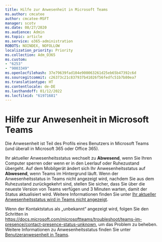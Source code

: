 ```yaml
---
title: Hilfe zur Anwesenheit in Microsoft Teams
ms.author: cmcatee
author: cmcatee-MSFT
manager: scotv
ms.date: 08/27/2020
ms.audience: Admin
ms.topic: article
ms.service: o365-administration
ROBOTS: NOINDEX, NOFOLLOW
localization_priority: Priority
ms.collection: Adm_O365
ms.custom:
- "6253"
- "9003349"
ms.openlocfilehash: 37e79639fad104e900063261d25eb65b47392c6d
ms.sourcegitcommit: c26373c21c837937b41026f56fedfc51b7b80ea7
ms.translationtype: HT
ms.contentlocale: de-DE
ms.lasthandoff: 01/12/2022
ms.locfileid: "61971681"
---
```

# <a name="help-with-presence-in-microsoft-teams"></a>Hilfe zur Anwesenheit in Microsoft Teams

Die Anwesenheit ist Teil des Profils eines Benutzers in Microsoft Teams (und überall in Microsoft 365 oder Office 365). 

Ihr aktueller Anwesenheitsstatus wechselt zu **Abwesend**, wenn Sie Ihren Computer sperren oder wenn er in den Leerlauf oder Ruhezustand übergeht. Auf dem Mobilgerät ändert sich Ihr Anwesenheitsstatus auf **Abwesend**, wenn Teams im Hintergrund läuft. Wenn der Anwesenheitsstatus in Teams nicht angezeigt wird, nachdem Sie aus dem Ruhezustand zurückgekehrt sind, stellen Sie sicher, dass Sie über die neueste Version von Teams verfügen und 3 Minuten warten, damit der Status aktualisiert wird. Weitere Informationen finden Sie unter [Ihr aktueller Anwesenheitsstatus wird in Teams nicht angezeigt](https://docs.microsoft.com/microsoftteams/troubleshoot/teams-im-presence/presence-not-show-actual-status).

Wenn der Kontaktstatus als „unbekannt“ angezeigt wird, folgen Sie den Schritten in https://docs.microsoft.com/microsoftteams/troubleshoot/teams-im-presence/contact-presence-status-unknown, um das Problem zu beheben.
Weitere Informationen zu Anwesenheitsstatus finden Sie unter [Benutzeranwesenheit in Teams](https://docs.microsoft.com/microsoftteams/presence-admins).

